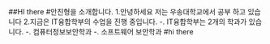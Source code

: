 ##HI there
#안진형을 소개합니다.
  1.안녕하세요 저는 우송대학교에서 공부 하고 있습니다
  2.지금은 IT융합학부의 수업을 진행 중입니다.
    -. IT융합학부는 2개의 학과가 있습니다.
    -. 컴퓨터정보보안학과
    -. 소프트웨어 보안학과
#hi there

<!--
**jin020ff/jin020ff** is a ✨ _special_ ✨ repository because its `README.md` (this file) appears on your GitHub profile.

Here are some ideas to get you started:

- 🔭 I’m currently working on ...
- 🌱 I’m currently learning ...
- 👯 I’m looking to collaborate on ...
- 🤔 I’m looking for help with ...
- 💬 Ask me about ...
- 📫 How to reach me: ...
- 😄 Pronouns: ...
- ⚡ Fun fact: ...
-->
